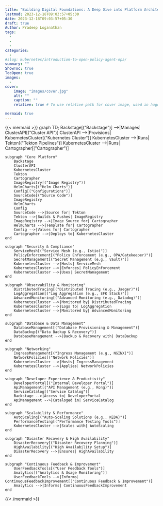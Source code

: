 ```yaml
---
title: "Building Digital Foundations: A Deep Dive into Platform Architecture"
lastmod: 2023-12-18T09:03:57+05:30
date: 2023-12-18T09:03:57+05:30
draft: true
Author: Pradeep Loganathan
tags: 
  - 
  - 
  - 
categories:
  - 
#slug: kubernetes/introduction-to-open-policy-agent-opa/
summary: ""
ShowToc: true
TocOpen: true
images:
  - 
cover:
    image: "images/cover.jpg"
    alt: ""
    caption: ""
    relative: true # To use relative path for cover image, used in hugo Page-bundles

mermaid: true
---
```


{{< mermaid >}}
graph TD;
    Backstage[("Backstage")] -->|Manages| ClusterAPI[("Cluster API")]
    ClusterAPI -->|Provisions| KubernetesCluster[("Kubernetes Cluster")]
    KubernetesCluster -->|Runs| Tekton[("Tekton Pipelines")]
    KubernetesCluster -->|Runs| Cartographer[("Cartographer")]

    subgraph "Core Platform"
        Backstage
        ClusterAPI
        KubernetesCluster
        Tekton
        Cartographer
        ImageRegistry[("Image Registry")]
        HelmCharts[("Helm Charts")]
        Config[("Configurations")]
        SourceCode[("Source Code")]
        ImageRegistry
        HelmCharts
        Config
        SourceCode -->|Source for| Tekton
        Tekton -->|Builds & Pushes| ImageRegistry
        ImageRegistry -->|Image Source for| Cartographer
        HelmCharts -->|Template for| Cartographer
        Config -->|Values for| Cartographer
        Cartographer -->|Deploys to| KubernetesCluster
    end

    subgraph "Security & Compliance"
        ServiceMesh[("Service Mesh (e.g., Istio)")]
        PolicyEnforcement[("Policy Enforcement (e.g., OPA/Gatekeeper)")]
        SecretManagement[("Secret Management (e.g., Vault)")]
        KubernetesCluster -->|Hosts| ServiceMesh
        KubernetesCluster -->|Enforces| PolicyEnforcement
        KubernetesCluster -->|Uses| SecretManagement
    end

    subgraph "Observability & Monitoring"
        DistributedTracing[("Distributed Tracing (e.g., Jaeger)")]
        LogAggregation[("Log Aggregation (e.g., EFK Stack)")]
        AdvancedMonitoring[("Advanced Monitoring (e.g., Datadog)")]
        KubernetesCluster -->|Monitored by| DistributedTracing
        KubernetesCluster -->|Logs to| LogAggregation
        KubernetesCluster -->|Monitored by| AdvancedMonitoring
    end

    subgraph "Database & Data Management"
        DatabaseManagement[("Database Provisioning & Management")]
        DataBackup[("Data Backup & Recovery")]
        DatabaseManagement -->|Backup & Recovery with| DataBackup
    end

    subgraph "Networking"
        IngressManagement[("Ingress Management (e.g., NGINX)")]
        NetworkPolicies[("Network Policies")]
        KubernetesCluster -->|Hosts| IngressManagement
        KubernetesCluster -->|Applies| NetworkPolicies
    end

    subgraph "Developer Experience & Productivity"
        DeveloperPortal[("Internal Developer Portal")]
        ApiManagement[("API Management (e.g., Kong)")]
        ServiceCatalog[("Service Catalog")]
        Backstage -->|Access to| DeveloperPortal
        ApiManagement -->|Cataloged in| ServiceCatalog
    end

    subgraph "Scalability & Performance"
        AutoScaling[("Auto-Scaling Solutions (e.g., KEDA)")]
        PerformanceTesting[("Performance Testing Tools")]
        KubernetesCluster -->|Scales with| AutoScaling
    end

    subgraph "Disaster Recovery & High Availability"
        DisasterRecovery[("Disaster Recovery Planning")]
        HighAvailability[("High Availability Setup")]
        DisasterRecovery -->|Ensures| HighAvailability
    end

    subgraph "Continuous Feedback & Improvement"
        UserFeedbackTools[("User Feedback Tools")]
        Analytics[("Analytics & Usage Monitoring")]
        UserFeedbackTools -->|Informs| ContinuousFeedbackImprovement[("Continuous Feedback & Improvement")]
        Analytics -->|Informs| ContinuousFeedbackImprovement
    end

{{< /mermaid >}}
